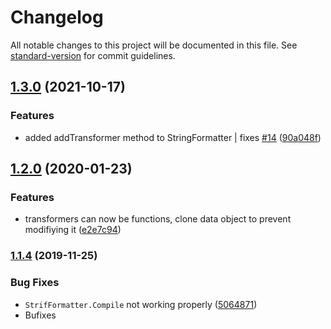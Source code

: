 # Changelog

All notable changes to this project will be documented in this file. See [standard-version](https://github.com/conventional-changelog/standard-version) for commit guidelines.

## [1.3.0](https://github.com/nombrekeff/strif/compare/v1.2.0...v1.3.0) (2021-10-17)


### Features

* added addTransformer method to StringFormatter | fixes [#14](https://github.com/nombrekeff/strif/issues/14) ([90a048f](https://github.com/nombrekeff/strif/commit/90a048fa6e964bff43057a54d24b73fb1371aa07))

## [1.2.0](https://github.com/nombrekeff/strif/compare/v1.1.4...v1.2.0) (2020-01-23)


### Features

* transformers can now be functions, clone data object to prevent modifiying it ([e2e7c94](https://github.com/nombrekeff/strif/commit/e2e7c945e80083f7c26da8f3ad71939aabfe31b2))

### [1.1.4](https://github.com/nombrekeff/strif/compare/v1.1.3...v1.1.4) (2019-11-25)


### Bug Fixes
* `StrifFormatter.Compile` not working properly ([5064871](https://github.com/nombrekeff/strif/commit/506487120a8428d1b59ff61192db57aae36866df))
* Bufixes